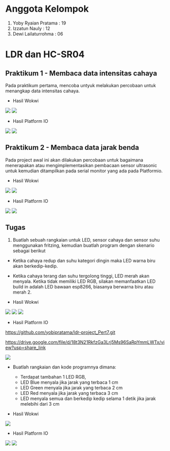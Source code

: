 # Anggota Kelompok
1. Yoby Ryaian Pratama : 19
2. Izzatun Nauly : 12
3. Dewi Lailaturrohma : 06

# LDR dan HC-SR04

## Praktikum 1 - Membaca data intensitas cahaya
Pada praktikum pertama, mencoba untyuk melakukan percobaan untuk menangkap data intensitas cahaya.

- Hasil Wokwi

<img src = "Kelompok5\Code_Wokwi_Praktikum1.png">

<img src = "Kelompok5\Hasil_Wokwi_Praktikum1.png">

- Hasil Platform IO

<img src = "Kelompok5\Code_Praktikum1.jpeg">

<img src = "Kelompok5\Hasil_Praktikum1.jpeg">

## Praktikum 2 - Membaca data jarak benda
Pada project awal ini akan dilakukan percobaan untuk bagaimana menerapakan atau mengimplementasikan pembacaan sensor ultrasonic untuk kemudian ditampilkan pada serial monitor yang ada pada Platformio.

- Hasil Wokwi

<img src = "Kelompok5\Code_Wokwi_Praktikum2.png">

<img src = "Kelompok5\Hasil_Wokwi_Praktikum2.png">

- Hasil Platform IO

<img src = "Kelompok5\Code_Praktikum2.jpeg">

<img src = "Kelompok5\Hasil_Praktikum2.jpeg">

## Tugas
1. Buatlah sebuah rangkaian untuk LED, sensor cahaya dan sensor suhu menggunakan fritzing, kemudian buatlah program dengan skenario sebagai berikut

- Ketika cahaya redup dan suhu kategori dingin maka LED warna biru akan berkedip-kedip.

- Ketika cahaya terang dan suhu tergolong tinggi, LED merah akan menyala.
Ketika tidak memiliki LED RGB, silakan memanfaatkan LED build in adalah LED bawaan esp8266, biasanya berwarna biru atau merah 2.

- Hasil Wokwi

<img src = "Kelompok5\Code_Wokwi_Tugas1.png">

<img src = "Kelompok5\Hasil_Wokwi_Tugas.png">

<img src = "Kelompok5\Hasil_Wokwi_Tugas1.png">

- Hasil Platform IO

https://github.com/yobipratama/ldr-project_Pert7.git

https://drive.google.com/file/d/18t3N21RkfzGa3Lrj5Ms96SaRpYmmLWTx/view?usp=share_link

<img src = "Kelompok5\Hasil_Tugas1.jpeg">

- Buatlah rangkaian dan kode programnya dimana:
    - Terdapat tambahan 1 LED RGB,
    -  LED Blue menyala jika jarak yang terbaca 1 cm
    - LED Green menyala jika jarak yang terbaca 2 cm
    - LED Red menyala jika jarak yang terbaca 3 cm
    - LED menyala semua dan berkedip kedip selama 1 detik jika jarak melebihi dari 3 cm

- Hasil Wokwi

<img src = "Kelompok5\Hasil_Wokwi_Tugas2.png">

- Hasil Platform IO

<img src = "Kelompok5\Hasil_Tugas2.jpeg">

<img src = "Kelompok5\Rakitan_Tugas2.jpeg">